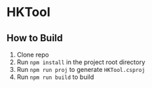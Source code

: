 
# HKTool

## How to Build

1. Clone repo
2. Run `npm install` in the project root directory
3. Run `npm run proj` to generate `HKTool.csproj`
4. Run `npm run build` to build
